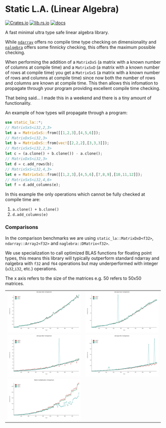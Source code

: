 # Static L.A. (Linear Algebra)

[![Crates.io](https://img.shields.io/crates/v/static-la)](https://crates.io/crates/static-la)
[![lib.rs.io](https://img.shields.io/crates/v/static-la?color=blue&label=lib.rs)](https://lib.rs/crates/static-la)
[![docs](https://img.shields.io/crates/v/static-la?color=yellow&label=docs)](https://docs.rs/static-la)

A fast minimal ultra type safe linear algebra library.

While [`ndarray`](https://docs.rs/ndarray/latest/ndarray/) offers no compile time type checking
 on dimensionality and [`nalgebra`](https://docs.rs/nalgebra/latest/nalgebra/) offers some
 finnicky checking, this offers the maximum possible checking.

When performing the addition of a `MatrixDxS` (a matrix with a known number of columns at
 compile time) and a `MatrixSxD` (a matrix with a known number of rows at compile time) you
 get a `MatrixSxS` (a matrix with a known number of rows and columns at compile time) since
 now both the number of rows and columns are known at compile time. This then allows this
 infomation to propagate through your program providing excellent compile time checking.

That being said... I made this in a weekend and there is a tiny amount of functionality.

An example of how types will propagate through a program:
```rust
use static_la::*;
// MatrixSxS<i32,2,3>
let a = MatrixSxS::from([[1,2,3],[4,5,6]]);
// MatrixDxS<i32,3>
let b = MatrixDxS::from(vec![[2,2,2],[3,3,3]]);
// MatrixSxS<i32,2,3>
let c = (a.clone() + b.clone()) - a.clone();
// MatrixDxS<i32,3>
let d = c.add_rows(b);
// MatrixSxS<i32,4,3>
let e = MatrixSxS::from([[1,2,3],[4,5,6],[7,8,9],[10,11,12]]);
// MatrixSxS<i32,4,6>
let f = d.add_columns(e);
```

In this example the only operations which cannot be fully checked at compile time are:
1. `a.clone() + b.clone()`
2. `d.add_columns(e)`

### Comparisons

In the comparison benchmarks we are using `static_la::MatrixDxD<f32>`, `ndarray::Array2<f32>` and `naglebra::DMatrix<f32>`.

We use specialization to call optimized BLAS functions for floating point types, this means this library will typically outperform standard ndarray and nalgebra with `f32` and `f64` operations but may underperformed with integer (`u32`,`i32`, etc.) operations.

The x axis refers to the size of the matrices e.g. 50 refers to 50x50 matrices.


<table>
 <tr>
  <td><img src="https://github.com/JonathanWoollett-Light/static-la/blob/master/add.svg"></td>
  <td><img src="https://github.com/JonathanWoollett-Light/static-la/blob/master/sub.svg"></td>
 </tr>
 <tr></tr>
 <tr>
  <td><img src="https://github.com/JonathanWoollett-Light/static-la/blob/master/mul.svg"></td>
  <td><img src="https://github.com/JonathanWoollett-Light/static-la/blob/master/div.svg"></td>
 </tr>
 <tr></tr>
 <tr>
  <td><img src="https://github.com/JonathanWoollett-Light/static-la/blob/master/matmul.svg"></td>
  <td></td>
 </tr>
</table>
